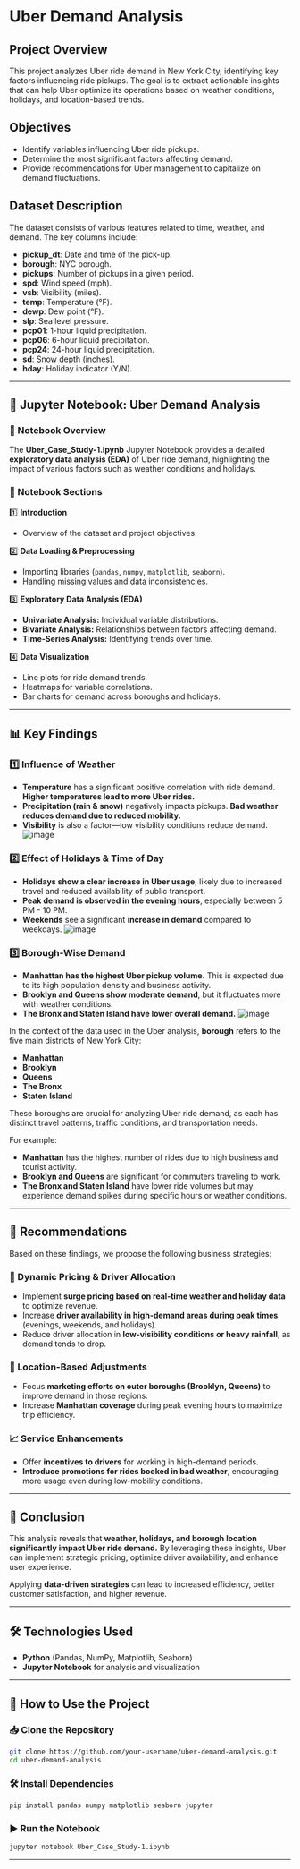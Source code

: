 
# Uber Demand Analysis

##  Project Overview
This project analyzes Uber ride demand in New York City, identifying key factors influencing ride pickups. The goal is to extract actionable insights that can help Uber optimize its operations based on weather conditions, holidays, and location-based trends.

## Objectives
- Identify variables influencing Uber ride pickups.
- Determine the most significant factors affecting demand.
- Provide recommendations for Uber management to capitalize on demand fluctuations.

## Dataset Description
The dataset consists of various features related to time, weather, and demand. The key columns include:

- **pickup_dt**: Date and time of the pick-up.
- **borough**: NYC borough.
- **pickups**: Number of pickups in a given period.
- **spd**: Wind speed (mph).
- **vsb**: Visibility (miles).
- **temp**: Temperature (°F).
- **dewp**: Dew point (°F).
- **slp**: Sea level pressure.
- **pcp01**: 1-hour liquid precipitation.
- **pcp06**: 6-hour liquid precipitation.
- **pcp24**: 24-hour liquid precipitation.
- **sd**: Snow depth (inches).
- **hday**: Holiday indicator (Y/N).

---

## 📓 Jupyter Notebook: Uber Demand Analysis

### 📝 Notebook Overview
The **Uber_Case_Study-1.ipynb** Jupyter Notebook provides a detailed **exploratory data analysis (EDA)** of Uber ride demand, highlighting the impact of various factors such as weather conditions and holidays.

### 📑 Notebook Sections
1️⃣ **Introduction**  
   - Overview of the dataset and project objectives.  

2️⃣ **Data Loading & Preprocessing**  
   - Importing libraries (`pandas`, `numpy`, `matplotlib`, `seaborn`).  
   - Handling missing values and data inconsistencies.  

3️⃣ **Exploratory Data Analysis (EDA)**  
   - **Univariate Analysis:** Individual variable distributions.  
   - **Bivariate Analysis:** Relationships between factors affecting demand.  
   - **Time-Series Analysis:** Identifying trends over time.  

4️⃣ **Data Visualization**  
   - Line plots for ride demand trends.  
   - Heatmaps for variable correlations.  
   - Bar charts for demand across boroughs and holidays.  

---

## 📊 Key Findings

### 1️⃣ Influence of Weather
- **Temperature** has a significant positive correlation with ride demand. **Higher temperatures lead to more Uber rides.**
- **Precipitation (rain & snow)** negatively impacts pickups. **Bad weather reduces demand due to reduced mobility.**
- **Visibility** is also a factor—low visibility conditions reduce demand.
  ![image](https://github.com/user-attachments/assets/bf283d5a-dde8-4fe9-8843-9c4cdf9dd501)


### 2️⃣ Effect of Holidays & Time of Day
- **Holidays show a clear increase in Uber usage**, likely due to increased travel and reduced availability of public transport.
- **Peak demand is observed in the evening hours**, especially between 5 PM - 10 PM.
- **Weekends** see a significant **increase in demand** compared to weekdays.
![image](https://github.com/user-attachments/assets/618a2695-fb50-499d-9bd5-88528a1ba66c)

### 3️⃣ Borough-Wise Demand
- **Manhattan has the highest Uber pickup volume.** This is expected due to its high population density and business activity.
- **Brooklyn and Queens show moderate demand**, but it fluctuates more with weather conditions.
- **The Bronx and Staten Island have lower overall demand.**
![image](https://github.com/user-attachments/assets/e6d43dff-ba32-4d3a-b0b9-5bd2ed1b2018)


In the context of the data used in the Uber analysis, **borough** refers to the five main districts of New York City:

- **Manhattan**
- **Brooklyn**
- **Queens**
- **The Bronx**
- **Staten Island**

These boroughs are crucial for analyzing Uber ride demand, as each has distinct travel patterns, traffic conditions, and transportation needs.

For example:
- **Manhattan** has the highest number of rides due to high business and tourist activity.
- **Brooklyn and Queens** are significant for commuters traveling to work.
- **The Bronx and Staten Island** have lower ride volumes but may experience demand spikes during specific hours or weather conditions.

---

## 📌 Recommendations
Based on these findings, we propose the following business strategies:

### 🚀 Dynamic Pricing & Driver Allocation
- Implement **surge pricing based on real-time weather and holiday data** to optimize revenue.
- Increase **driver availability in high-demand areas during peak times** (evenings, weekends, and holidays).
- Reduce driver allocation in **low-visibility conditions or heavy rainfall**, as demand tends to drop.

### 📍 Location-Based Adjustments
- Focus **marketing efforts on outer boroughs (Brooklyn, Queens)** to improve demand in those regions.
- Increase **Manhattan coverage** during peak evening hours to maximize trip efficiency.

### 📈 Service Enhancements
- Offer **incentives to drivers** for working in high-demand periods.
- **Introduce promotions for rides booked in bad weather**, encouraging more usage even during low-mobility conditions.

---

## 📜 Conclusion
This analysis reveals that **weather, holidays, and borough location significantly impact Uber ride demand.** By leveraging these insights, Uber can implement strategic pricing, optimize driver availability, and enhance user experience. 

Applying **data-driven strategies** can lead to increased efficiency, better customer satisfaction, and higher revenue.

---

## 🛠️ Technologies Used
- **Python** (Pandas, NumPy, Matplotlib, Seaborn)
- **Jupyter Notebook** for analysis and visualization

---

## 🚀 How to Use the Project

### 📥 Clone the Repository
```sh
git clone https://github.com/your-username/uber-demand-analysis.git
cd uber-demand-analysis
```

### 🛠 Install Dependencies
```sh
pip install pandas numpy matplotlib seaborn jupyter
```

### ▶️ Run the Notebook
```sh
jupyter notebook Uber_Case_Study-1.ipynb
```

---





